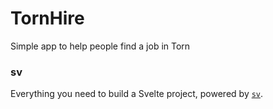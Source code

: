 # TornHire

Simple app to help people find a job in Torn

### sv

Everything you need to build a Svelte project, powered by [`sv`](https://github.com/sveltejs/cli).
